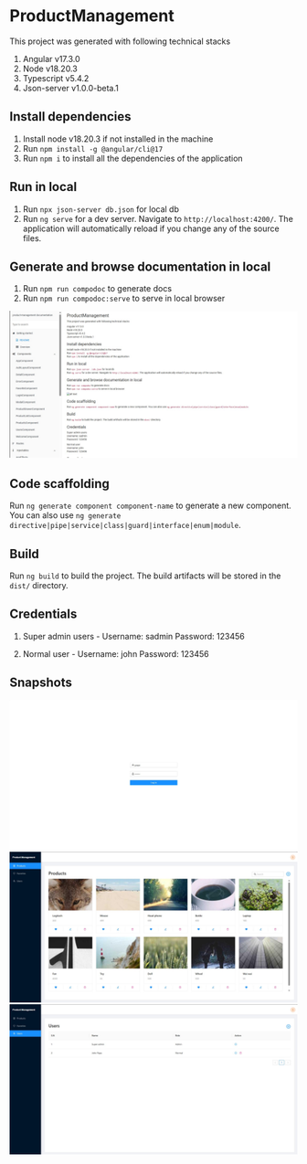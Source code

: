# ProductManagement

This project was generated with following technical stacks
1.	Angular v17.3.0
2.	Node v18.20.3
3.	Typescript v5.4.2
4.	Json-server v1.0.0-beta.1

## Install dependencies

1. Install node v18.20.3 if not installed in the machine
2. Run `npm install -g @angular/cli@17`
2. Run `npm i` to install all the dependencies of the application

## Run in local 

1. Run `npx json-server db.json` for local db
2. Run `ng serve` for a dev server. Navigate to `http://localhost:4200/`. The application will automatically reload if you change any of the source files.

## Generate and browse documentation in local
1. Run `npm run compodoc` to generate docs
2. Run `npm run compodoc:serve` to serve in local browser

![alt text](https://github.com/sgrmhrzn/products-management/blob/master/src/assets/doc.jpg)

## Code scaffolding

Run `ng generate component component-name` to generate a new component. You can also use `ng generate directive|pipe|service|class|guard|interface|enum|module`.

## Build

Run `ng build` to build the project. The build artifacts will be stored in the `dist/` directory.

## Credentials
1. Super admin users -
Username: sadmin
Password: 123456

2. Normal user -
Username: john
Password: 123456


## Snapshots
![alt text](https://github.com/sgrmhrzn/products-management/blob/master/src/assets/1.jpg)
![alt text](https://github.com/sgrmhrzn/products-management/blob/master/src/assets/2.jpg)
![alt text](https://github.com/sgrmhrzn/products-management/blob/master/src/assets/3.jpg)

